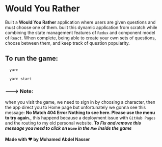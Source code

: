 # Would You Rather

Built a **Would You Rather** application where users are given questions and must choose one of them. built this dynamic application from scratch while combining the state management features of `Redux` and component model of `React`. When complete, being able to create your own sets of questions, choose between them, and keep track of question popularity.

## To run the game:

```bash
  yarn

  yarn start
```

### ---> **Note:**

when you visit the game, we need to sign in by choosing a character, then the app direct you to Home page but unfortunately we gonna see this message:
**No Match 404 Error Nothing to see here. Please use the menu to try again.**, this happend because a deployment issue with `GitHub Pages` and the routing to my old personal website.
**_To Fix and remove this message you need to click on `Home` in the `Nav` inside the game_**

#### Made with ♥️ by Mohamed Abdel Nasser
